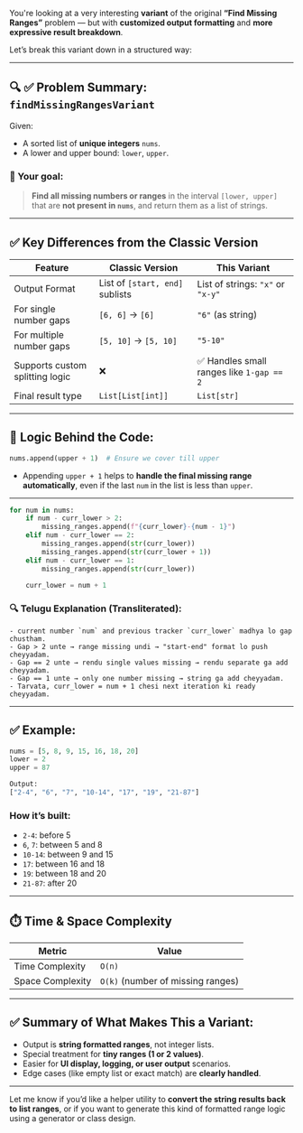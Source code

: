 You're looking at a very interesting **variant** of the original **“Find Missing Ranges”** problem — but with **customized output formatting** and **more expressive result breakdown**.

Let’s break this variant down in a structured way:

---

## 🔍 ✅ Problem Summary: `findMissingRangesVariant`

Given:

* A sorted list of **unique integers** `nums`.
* A lower and upper bound: `lower`, `upper`.

### 🎯 Your goal:

> **Find all missing numbers or ranges** in the interval `[lower, upper]` that are **not present in `nums`**, and return them as a list of strings.

---

## ✅ Key Differences from the Classic Version

| Feature                         | Classic Version                 | This Variant                             |
| ------------------------------- | ------------------------------- | ---------------------------------------- |
| Output Format                   | List of `[start, end]` sublists | List of strings: `"x"` or `"x-y"`        |
| For single number gaps          | `[6, 6]` → `[6]`                | `"6"` (as string)                        |
| For multiple number gaps        | `[5, 10]` → `[5, 10]`           | `"5-10"`                                 |
| Supports custom splitting logic | ❌                               | ✅ Handles small ranges like `1-gap == 2` |
| Final result type               | `List[List[int]]`               | `List[str]`                              |

---

## 🧠 Logic Behind the Code:

```python
nums.append(upper + 1)  # Ensure we cover till upper
```

* Appending `upper + 1` helps to **handle the final missing range automatically**, even if the last `num` in the list is less than `upper`.

---

```python
for num in nums:
    if num - curr_lower > 2:
        missing_ranges.append(f"{curr_lower}-{num - 1}")
    elif num - curr_lower == 2:
        missing_ranges.append(str(curr_lower))
        missing_ranges.append(str(curr_lower + 1))
    elif num - curr_lower == 1:
        missing_ranges.append(str(curr_lower))

    curr_lower = num + 1
```

### 🔍 Telugu Explanation (Transliterated):

```text
- current number `num` and previous tracker `curr_lower` madhya lo gap chustham.
- Gap > 2 unte → range missing undi → "start-end" format lo push cheyyadam.
- Gap == 2 unte → rendu single values missing → rendu separate ga add cheyyadam.
- Gap == 1 unte → only one number missing → string ga add cheyyadam.
- Tarvata, curr_lower = num + 1 chesi next iteration ki ready cheyyadam.
```

---

## ✅ Example:

```python
nums = [5, 8, 9, 15, 16, 18, 20]
lower = 2
upper = 87

Output:
["2-4", "6", "7", "10-14", "17", "19", "21-87"]
```

### How it’s built:

* `2-4`: before 5
* `6`, `7`: between 5 and 8
* `10-14`: between 9 and 15
* `17`: between 16 and 18
* `19`: between 18 and 20
* `21-87`: after 20

---

## ⏱️ Time & Space Complexity

| Metric           | Value                             |
| ---------------- | --------------------------------- |
| Time Complexity  | `O(n)`                            |
| Space Complexity | `O(k)` (number of missing ranges) |

---

## ✅ Summary of What Makes This a Variant:

* Output is **string formatted ranges**, not integer lists.
* Special treatment for **tiny ranges (1 or 2 values)**.
* Easier for **UI display, logging, or user output** scenarios.
* Edge cases (like empty list or exact match) are **clearly handled**.

---

Let me know if you’d like a helper utility to **convert the string results back to list ranges**, or if you want to generate this kind of formatted range logic using a generator or class design.
